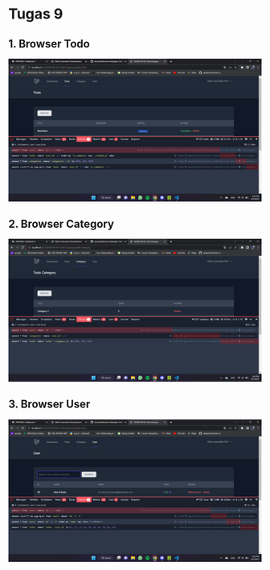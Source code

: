 # Tugas 9

## 1. Browser Todo 
![Alt text](screenshot/tugas9/todoQuery.png)
## 2. Browser Category
![Alt text](screenshot/tugas9/categoryQuery.png)
## 3. Browser User
![Alt text](screenshot/tugas9/userQuery.png)
